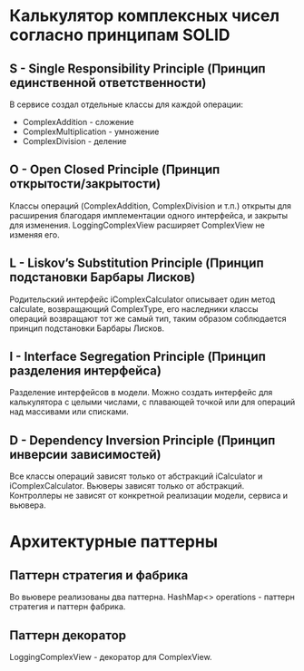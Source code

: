 # Калькулятор комплексных чисел согласно принципам SOLID

## S - Single Responsibility Principle (Принцип единственной ответственности)

В сервисе создал отдельные классы для каждой операции:
- ComplexAddition - сложение
- ComplexMultiplication - умножение
- ComplexDivision - деление
## O - Open Closed Principle (Принцип открытости/закрытости)

Классы операций (ComplexAddition, ComplexDivision и т.п.) открыты для расширения благодаря имплементации одного интерфейса, и закрыты для изменения.
LoggingComplexView расширяет ComplexView не изменяя его.

## L - Liskov’s Substitution Principle (Принцип подстановки Барбары Лисков)

Родительский интерфейс iComplexCalculator описывает один метод calculate, возвращающий ComplexType, его наследники классы операций возвращают тот же самый тип, таким образом соблюдается принцип подстановки Барбары Лисков. 

## I - Interface Segregation Principle (Принцип разделения интерфейса)

Разделение интерфейсов в модели. Можно создать интерфейс для калькулятора с целыми числами, с плавающей точкой или для операций над массивами или списками.

## D - Dependency Inversion Principle (Принцип инверсии зависимостей)

Все классы операций зависят только от абстракций iCalculator и iComplexCalculator.
Вьюверы зависят только от абстракций.
Контроллеры не зависят от конкретной реализации модели, сервиса и вьювера.

# Архитектурные паттерны

## Паттерн стратегия и фабрика

Во вьювере реализованы два паттерна.
HashMap<> operations - паттерн стратегия и паттерн фабрика.

## Паттерн декоратор

LoggingComplexView - декоратор для ComplexView.


